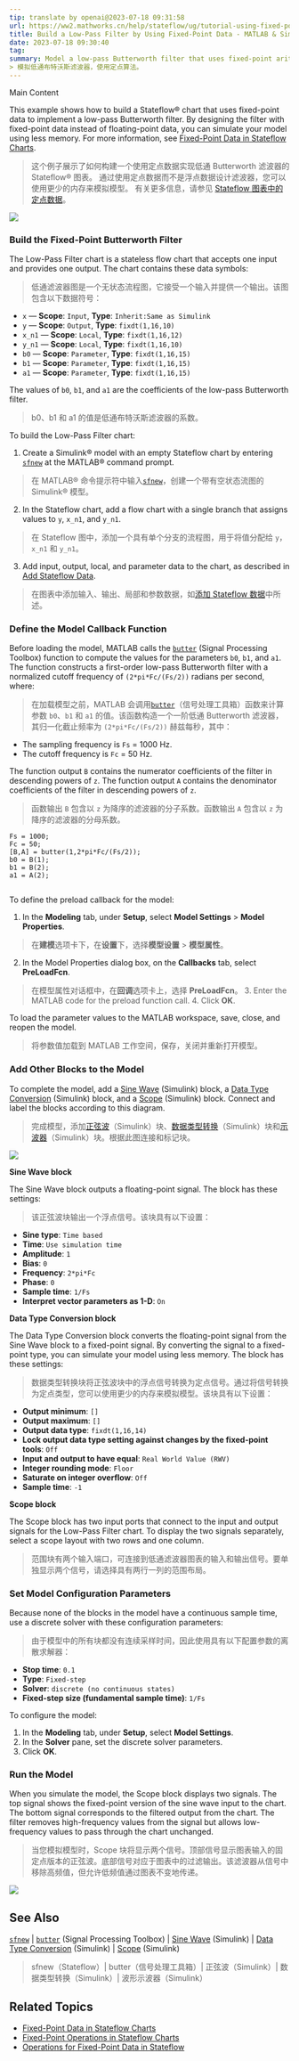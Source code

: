 ```yaml
---
tip: translate by openai@2023-07-18 09:31:58
url: https://ww2.mathworks.cn/help/stateflow/ug/tutorial-using-fixed-point-parameters-and-local-data.html
title: Build a Low-Pass Filter by Using Fixed-Point Data - MATLAB & Simulink - MathWorks 中国
date: 2023-07-18 09:30:40
tag:
summary: Model a low-pass Butterworth filter that uses fixed-point arithmetic.
> 模拟低通布特沃斯滤波器，使用定点算法。
---
```

Main Content

This example shows how to build a Stateflow® chart that uses fixed-point data to implement a low-pass Butterworth filter. By designing the filter with fixed-point data instead of floating-point data, you can simulate your model using less memory. For more information, see [Fixed-Point Data in Stateflow Charts](https://ww2.mathworks.cn/help/stateflow/ug/what-is-fixed-point-data.html).

> 这个例子展示了如何构建一个使用定点数据实现低通 Butterworth 滤波器的 Stateflow® 图表。 通过使用定点数据而不是浮点数据设计滤波器，您可以使用更少的内存来模拟模型。 有关更多信息，请参见 [Stateflow 图表中的定点数据](https://ww2.mathworks.cn/help/stateflow/ug/what-is-fixed-point-data.html)。

![](https://ww2.mathworks.cn/help/examples/stateflow/win64/LowPassButterworthFilterExample_01.png)

### Build the Fixed-Point Butterworth Filter

The Low-Pass Filter chart is a stateless flow chart that accepts one input and provides one output. The chart contains these data symbols:

> 低通滤波器图是一个无状态流程图，它接受一个输入并提供一个输出。该图包含以下数据符号：

- `x` — **Scope**: `Input`, **Type**: `Inherit:Same as Simulink`
- `y` — **Scope**: `Output`, **Type**: `fixdt(1,16,10)`
- `x_n1` — **Scope**: `Local`, **Type**: `fixdt(1,16,12)`
- `y_n1` — **Scope**: `Local`, **Type**: `fixdt(1,16,10)`
- `b0` — **Scope**: `Parameter`, **Type**: `fixdt(1,16,15)`
- `b1` — **Scope**: `Parameter`, **Type**: `fixdt(1,16,15)`
- `a1` — **Scope**: `Parameter`, **Type**: `fixdt(1,16,15)`

The values of `b0`, `b1`, and `a1` are the coefficients of the low-pass Butterworth filter.

> b0、b1 和 a1 的值是低通布特沃斯滤波器的系数。

To build the Low-Pass Filter chart:

1. Create a Simulink® model with an empty Stateflow chart by entering [`sfnew`](https://ww2.mathworks.cn/help/stateflow/ref/sfnew.html) at the MATLAB® command prompt.

> 在 MATLAB® 命令提示符中输入[`sfnew`](https://ww2.mathworks.cn/help/stateflow/ref/sfnew.html)，创建一个带有空状态流图的 Simulink® 模型。

2. In the Stateflow chart, add a flow chart with a single branch that assigns values to `y`, `x_n1`, and `y_n1`.

> 在 Stateflow 图中，添加一个具有单个分支的流程图，用于将值分配给 `y`，`x_n1` 和 `y_n1`。

3. Add input, output, local, and parameter data to the chart, as described in [Add Stateflow Data](https://ww2.mathworks.cn/help/stateflow/ug/adding-data.html).

> 在图表中添加输入、输出、局部和参数数据，如[添加 Stateflow 数据](https://ww2.mathworks.cn/help/stateflow/ug/adding-data.html)中所述。

### Define the Model Callback Function

Before loading the model, MATLAB calls the [`butter`](https://ww2.mathworks.cn/help/signal/ref/butter.html) (Signal Processing Toolbox) function to compute the values for the parameters `b0`, `b1`, and `a1`. The function constructs a first-order low-pass Butterworth filter with a normalized cutoff frequency of `(2*pi*Fc/(Fs/2))` radians per second, where:

> 在加载模型之前，MATLAB 会调用[`butter`](https://ww2.mathworks.cn/help/signal/ref/butter.html)（信号处理工具箱）函数来计算参数 `b0`、`b1` 和 `a1` 的值。该函数构造一个一阶低通 Butterworth 滤波器，其归一化截止频率为 `(2*pi*Fc/(Fs/2))` 赫兹每秒，其中：

- The sampling frequency is `Fs` = 1000 Hz.
- The cutoff frequency is `Fc` = 50 Hz.

The function output `B` contains the numerator coefficients of the filter in descending powers of `z`. The function output `A` contains the denominator coefficients of the filter in descending powers of `z`.

> 函数输出 `B` 包含以 `z` 为降序的滤波器的分子系数。函数输出 `A` 包含以 `z` 为降序的滤波器的分母系数。

```
Fs = 1000;
Fc = 50;
[B,A] = butter(1,2*pi*Fc/(Fs/2));
b0 = B(1);
b1 = B(2);
a1 = A(2);


```

To define the preload callback for the model:

1. In the **Modeling** tab, under **Setup**, select **Model Settings** > **Model Properties**.

> 在**建模**选项卡下，在**设置**下，选择**模型设置** > **模型属性**。

2. In the Model Properties dialog box, on the **Callbacks** tab, select **PreLoadFcn**.

> 在模型属性对话框中，在**回调**选项卡上，选择 **PreLoadFcn**。 3. Enter the MATLAB code for the preload function call. 4. Click **OK**.

To load the parameter values to the MATLAB workspace, save, close, and reopen the model.

> 将参数值加载到 MATLAB 工作空间，保存，关闭并重新打开模型。

### Add Other Blocks to the Model

To complete the model, add a [Sine Wave](https://ww2.mathworks.cn/help/simulink/slref/sinewave.html) (Simulink) block, a [Data Type Conversion](https://ww2.mathworks.cn/help/simulink/slref/datatypeconversion.html) (Simulink) block, and a [Scope](https://ww2.mathworks.cn/help/simulink/slref/scope.html) (Simulink) block. Connect and label the blocks according to this diagram.

> 完成模型，添加[正弦波](https://ww2.mathworks.cn/help/simulink/slref/sinewave.html)（Simulink）块、[数据类型转换](https://ww2.mathworks.cn/help/simulink/slref/datatypeconversion.html)（Simulink）块和[示波器](https://ww2.mathworks.cn/help/simulink/slref/scope.html)（Simulink）块。根据此图连接和标记块。

![](https://ww2.mathworks.cn/help/examples/stateflow/win64/LowPassButterworthFilterExample_02.png)

**Sine Wave block**

The Sine Wave block outputs a floating-point signal. The block has these settings:

> 该正弦波块输出一个浮点信号。该块具有以下设置：

- **Sine type**: `Time based`
- **Time**: `Use simulation time`
- **Amplitude**: `1`
- **Bias**: `0`
- **Frequency**: `2*pi*Fc`
- **Phase**: `0`
- **Sample time**: `1/Fs`
- **Interpret vector parameters as 1-D**: `On`

**Data Type Conversion block**

The Data Type Conversion block converts the floating-point signal from the Sine Wave block to a fixed-point signal. By converting the signal to a fixed-point type, you can simulate your model using less memory. The block has these settings:

> 数据类型转换块将正弦波块中的浮点信号转换为定点信号。通过将信号转换为定点类型，您可以使用更少的内存来模拟模型。该块具有以下设置：

- **Output minimum**: `[]`
- **Output maximum**: `[]`
- **Output data type**: `fixdt(1,16,14)`
- **Lock output data type setting against changes by the fixed-point tools**: `Off`
- **Input and output to have equal**: `Real World Value (RWV)`
- **Integer rounding mode**: `Floor`
- **Saturate on integer overflow**: `Off`
- **Sample time**: `-1`

**Scope block**

The Scope block has two input ports that connect to the input and output signals for the Low-Pass Filter chart. To display the two signals separately, select a scope layout with two rows and one column.

> 范围块有两个输入端口，可连接到低通滤波器图表的输入和输出信号。要单独显示两个信号，请选择具有两行一列的范围布局。

### Set Model Configuration Parameters

Because none of the blocks in the model have a continuous sample time, use a discrete solver with these configuration parameters:

> 由于模型中的所有块都没有连续采样时间，因此使用具有以下配置参数的离散求解器：

- **Stop time**: `0.1`
- **Type**: `Fixed-step`
- **Solver**: `discrete (no continuous states)`
- **Fixed-step size (fundamental sample time)**: `1/Fs`

To configure the model:

1. In the **Modeling** tab, under **Setup**, select **Model Settings**.
2. In the **Solver** pane, set the discrete solver parameters.
3. Click **OK**.

### Run the Model

When you simulate the model, the Scope block displays two signals. The top signal shows the fixed-point version of the sine wave input to the chart. The bottom signal corresponds to the filtered output from the chart. The filter removes high-frequency values from the signal but allows low-frequency values to pass through the chart unchanged.

> 当您模拟模型时，Scope 块将显示两个信号。顶部信号显示图表输入的固定点版本的正弦波。底部信号对应于图表中的过滤输出。该滤波器从信号中移除高频值，但允许低频值通过图表不变地传递。

![](https://ww2.mathworks.cn/help/examples/stateflow/win64/LowPassButterworthFilterExample_03.png)

## See Also

[`sfnew`](https://ww2.mathworks.cn/help/stateflow/ref/sfnew.html) | [`butter`](https://ww2.mathworks.cn/help/signal/ref/butter.html) (Signal Processing Toolbox) | [Sine Wave](https://ww2.mathworks.cn/help/simulink/slref/sinewave.html) (Simulink) | [Data Type Conversion](https://ww2.mathworks.cn/help/simulink/slref/datatypeconversion.html) (Simulink) | [Scope](https://ww2.mathworks.cn/help/simulink/slref/scope.html) (Simulink)

> sfnew（Stateflow）| butter（信号处理工具箱）| 正弦波（Simulink）| 数据类型转换（Simulink）| 波形示波器（Simulink）

## Related Topics

- [Fixed-Point Data in Stateflow Charts](https://ww2.mathworks.cn/help/stateflow/ug/what-is-fixed-point-data.html)
- [Fixed-Point Operations in Stateflow Charts](https://ww2.mathworks.cn/help/stateflow/ug/how-fixed-point-data-works-in-stateflow-charts.html)
- [Operations for Fixed-Point Data in Stateflow](https://ww2.mathworks.cn/help/stateflow/ug/operations-for-fixed-point-data.html)
